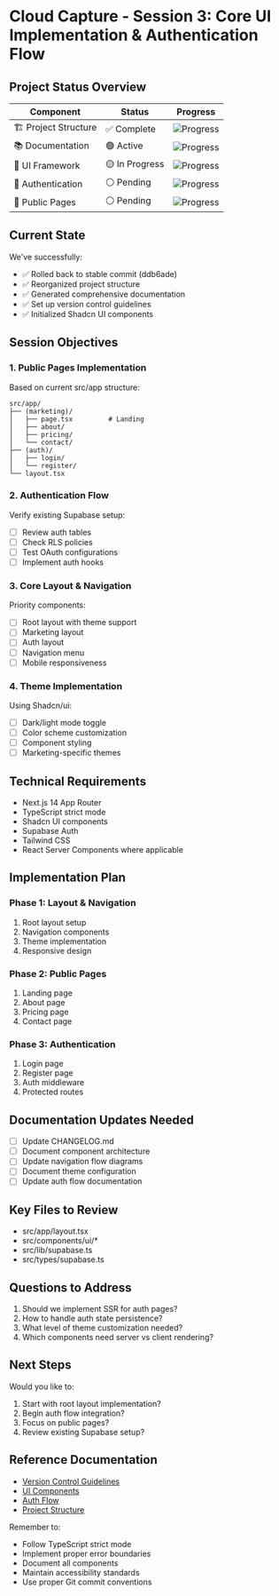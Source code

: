 # Cloud Capture - Session 3: Core UI Implementation & Authentication Flow

## Project Status Overview
| Component | Status | Progress |
|-----------|---------|-----------|
| 🏗️ Project Structure | ✅ Complete | ![Progress](https://progress-bar.dev/100/) |
| 📚 Documentation | 🟢 Active | ![Progress](https://progress-bar.dev/75/) |
| 🎨 UI Framework | 🟡 In Progress | ![Progress](https://progress-bar.dev/40/) |
| 🔐 Authentication | ⚪ Pending | ![Progress](https://progress-bar.dev/0/) |
| 📱 Public Pages | ⚪ Pending | ![Progress](https://progress-bar.dev/0/) |

## Current State
We've successfully:
- ✅ Rolled back to stable commit (ddb6ade)
- ✅ Reorganized project structure
- ✅ Generated comprehensive documentation
- ✅ Set up version control guidelines
- ✅ Initialized Shadcn UI components

## Session Objectives

### 1. Public Pages Implementation
Based on current src/app structure:
```
src/app/
├── (marketing)/
│   ├── page.tsx         # Landing
│   ├── about/
│   ├── pricing/
│   └── contact/
├── (auth)/
│   ├── login/
│   └── register/
└── layout.tsx
```

### 2. Authentication Flow
Verify existing Supabase setup:
- [ ] Review auth tables
- [ ] Check RLS policies
- [ ] Test OAuth configurations
- [ ] Implement auth hooks

### 3. Core Layout & Navigation
Priority components:
- [ ] Root layout with theme support
- [ ] Marketing layout
- [ ] Auth layout
- [ ] Navigation menu
- [ ] Mobile responsiveness

### 4. Theme Implementation
Using Shadcn/ui:
- [ ] Dark/light mode toggle
- [ ] Color scheme customization
- [ ] Component styling
- [ ] Marketing-specific themes

## Technical Requirements
- Next.js 14 App Router
- TypeScript strict mode
- Shadcn UI components
- Supabase Auth
- Tailwind CSS
- React Server Components where applicable

## Implementation Plan

### Phase 1: Layout & Navigation
1. Root layout setup
2. Navigation components
3. Theme implementation
4. Responsive design

### Phase 2: Public Pages
1. Landing page
2. About page
3. Pricing page
4. Contact page

### Phase 3: Authentication
1. Login page
2. Register page
3. Auth middleware
4. Protected routes

## Documentation Updates Needed
- [ ] Update CHANGELOG.md
- [ ] Document component architecture
- [ ] Update navigation flow diagrams
- [ ] Document theme configuration
- [ ] Update auth flow documentation

## Key Files to Review
- src/app/layout.tsx
- src/components/ui/*
- src/lib/supabase.ts
- src/types/supabase.ts

## Questions to Address
1. Should we implement SSR for auth pages?
2. How to handle auth state persistence?
3. What level of theme customization needed?
4. Which components need server vs client rendering?

## Next Steps
Would you like to:
1. Start with root layout implementation?
2. Begin auth flow integration?
3. Focus on public pages?
4. Review existing Supabase setup?

## Reference Documentation
- [Version Control Guidelines](../development/VERSION_CONTROL.md)
- [UI Components](../development/UI_COMPONENTS.md)
- [Auth Flow](../development/AUTH_FLOW.md)
- [Project Structure](../project-structure/full_tree.md)

Remember to:
- Follow TypeScript strict mode
- Implement proper error boundaries
- Document all components
- Maintain accessibility standards
- Use proper Git commit conventions 
